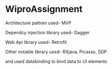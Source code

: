 # WiproAssignment
Architecture pattren used- MVP

Dependcy injection library used- Dagger

Web Api library used- Retrofit

Other notable library used- RXjava, Picasso, SDP

and used databinding to bind data to UI elements
